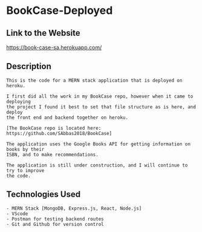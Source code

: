 # BookCase-Deployed

## Link to the Website
https://book-case-sa.herokuapp.com/

## Description
	This is the code for a MERN stack application that is deployed on heroku.
	
	I first did all the work in my BookCase repo, however when it came to deploying 
	the project I found it best to set that file structure as is here, and deploy 
	the front end and backend together on heroku.
	
	[The BookCase repo is located here: https://github.com/SAbbas2018/BookCase]
	
	The application uses the Google Books API for getting information on books by their
	ISBN, and to make recommendations.
	
	The application is still under construction, and I will continue to try to improve 
	the code.

## Technologies Used
	- MERN Stack [MongoDB, Express.js, React, Node.js]
	- VScode
	- Postman for testing backend routes
	- Git and Github for version control
